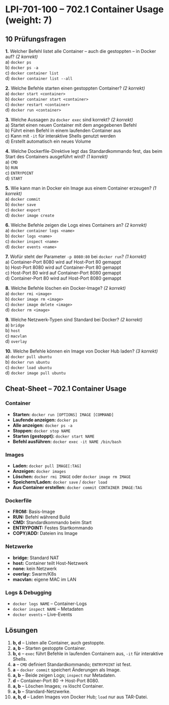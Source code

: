 # LPI-701-100 – 702.1 Container Usage (weight: 7)

## 10 Prüfungsfragen

**1.** Welcher Befehl listet alle Container – auch die gestoppten – in Docker auf? *(2 korrekt)*  
a) `docker ps`  
b) `docker ps -a`  
c) `docker container list`  
d) `docker container list --all`

**2.** Welche Befehle starten einen gestoppten Container? *(2 korrekt)*  
a) `docker start <container>`  
b) `docker container start <container>`  
c) `docker restart <container>`  
d) `docker run <container>`

**3.** Welche Aussagen zu `docker exec` sind korrekt? *(2 korrekt)*  
a) Startet einen neuen Container mit dem angegebenen Befehl  
b) Führt einen Befehl in einem laufenden Container aus  
c) Kann mit `-it` für interaktive Shells genutzt werden  
d) Erstellt automatisch ein neues Volume

**4.** Welche Dockerfile-Direktive legt das Standardkommando fest, das beim Start des Containers ausgeführt wird? *(1 korrekt)*  
a) `CMD`  
b) `RUN`  
c) `ENTRYPOINT`  
d) `START`

**5.** Wie kann man in Docker ein Image aus einem Container erzeugen? *(1 korrekt)*  
a) `docker commit`  
b) `docker save`  
c) `docker export`  
d) `docker image create`

**6.** Welche Befehle zeigen die Logs eines Containers an? *(2 korrekt)*  
a) `docker container logs <name>`  
b) `docker logs <name>`  
c) `docker inspect <name>`  
d) `docker events <name>`

**7.** Wofür steht der Parameter `-p 8080:80` bei `docker run`? *(1 korrekt)*  
a) Container-Port 8080 wird auf Host-Port 80 gemappt  
b) Host-Port 8080 wird auf Container-Port 80 gemappt  
c) Host-Port 80 wird auf Container-Port 8080 gemappt  
d) Container-Port 80 wird auf Host-Port 8080 gemappt

**8.** Welche Befehle löschen ein Docker-Image? *(2 korrekt)*  
a) `docker rmi <image>`  
b) `docker image rm <image>`  
c) `docker image delete <image>`  
d) `docker rm <image>`

**9.** Welche Netzwerk-Typen sind Standard bei Docker? *(2 korrekt)*  
a) `bridge`  
b) `host`  
c) `macvlan`  
d) `overlay`

**10.** Welche Befehle können ein Image von Docker Hub laden? *(3 korrekt)*  
a) `docker pull ubuntu`  
b) `docker run ubuntu`  
c) `docker load ubuntu`  
d) `docker image pull ubuntu`


## Cheat-Sheet – 702.1 Container Usage

### Container
- **Starten:** `docker run [OPTIONS] IMAGE [COMMAND]`
- **Laufende anzeigen:** `docker ps`
- **Alle anzeigen:** `docker ps -a`
- **Stoppen:** `docker stop NAME`
- **Starten (gestoppt):** `docker start NAME`
- **Befehl ausführen:** `docker exec -it NAME /bin/bash`

### Images
- **Laden:** `docker pull IMAGE[:TAG]`
- **Anzeigen:** `docker images`
- **Löschen:** `docker rmi IMAGE` oder `docker image rm IMAGE`
- **Speichern/Laden:** `docker save` / `docker load`
- **Aus Container erstellen:** `docker commit CONTAINER IMAGE:TAG`

### Dockerfile
- **FROM:** Basis-Image
- **RUN:** Befehl während Build
- **CMD:** Standardkommando beim Start
- **ENTRYPOINT:** Festes Startkommando
- **COPY/ADD:** Dateien ins Image

### Netzwerke
- **bridge:** Standard NAT
- **host:** Container teilt Host-Netzwerk
- **none:** kein Netzwerk
- **overlay:** Swarm/K8s
- **macvlan:** eigene MAC im LAN

### Logs & Debugging
- `docker logs NAME` – Container-Logs
- `docker inspect NAME` – Metadaten
- `docker events` – Live-Events


## Lösungen

1. **b, d** – Listen alle Container, auch gestoppte.
2. **a, b** – Starten gestoppte Container.
3. **b, c** – `exec` führt Befehle in laufenden Containern aus, `-it` für interaktive Shells.
4. **a** – `CMD` definiert Standardkommando; `ENTRYPOINT` ist fest.
5. **a** – `docker commit` speichert Änderungen als Image.
6. **a, b** – Beide zeigen Logs; `inspect` nur Metadaten.
7. **d** – Container-Port 80 → Host-Port 8080.
8. **a, b** – Löschen Images; `rm` löscht Container.
9. **a, b** – Standard-Netzwerke.
10. **a, b, d** – Laden Images von Docker Hub; `load` nur aus TAR-Datei.
